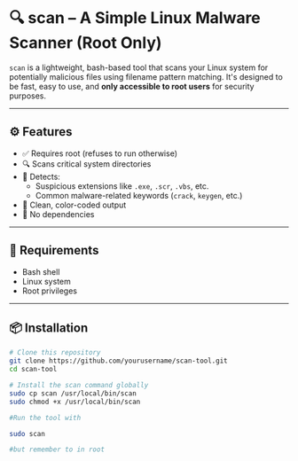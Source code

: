# 🔍 scan – A Simple Linux Malware Scanner (Root Only)

`scan` is a lightweight, bash-based tool that scans your Linux system for potentially malicious files using filename pattern matching. It's designed to be fast, easy to use, and **only accessible to root users** for security purposes.

---

## ⚙️ Features

- ✅ Requires root (refuses to run otherwise)
- 🔍 Scans critical system directories
- 🧪 Detects:
  - Suspicious extensions like `.exe`, `.scr`, `.vbs`, etc.
  - Common malware-related keywords (`crack`, `keygen`, etc.)
- 🎨 Clean, color-coded output
- 🚫 No dependencies

---

## 🧰 Requirements

- Bash shell
- Linux system
- Root privileges

---

## 📦 Installation

```bash
# Clone this repository
git clone https://github.com/yourusername/scan-tool.git
cd scan-tool

# Install the scan command globally
sudo cp scan /usr/local/bin/scan
sudo chmod +x /usr/local/bin/scan

#Run the tool with 

sudo scan

#but remember to in root

